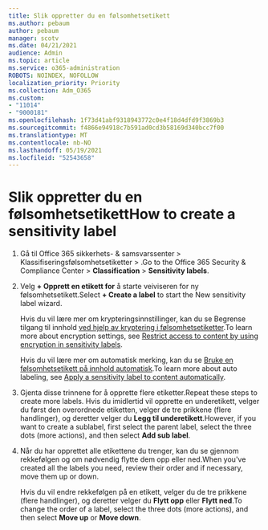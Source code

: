 ```yaml
---
title: Slik oppretter du en følsomhetsetikett
ms.author: pebaum
author: pebaum
manager: scotv
ms.date: 04/21/2021
audience: Admin
ms.topic: article
ms.service: o365-administration
ROBOTS: NOINDEX, NOFOLLOW
localization_priority: Priority
ms.collection: Adm_O365
ms.custom:
- "11014"
- "9000181"
ms.openlocfilehash: 1f73d41abf9318943772c0e4f18d4dfd9f3869b3
ms.sourcegitcommit: f4866e94918c7b591ad0cd3b58169d340bcc7f00
ms.translationtype: MT
ms.contentlocale: nb-NO
ms.lasthandoff: 05/19/2021
ms.locfileid: "52543658"
---
```

# <a name="how-to-create-a-sensitivity-label"></a><span data-ttu-id="4447e-102">Slik oppretter du en følsomhetsetikett</span><span class="sxs-lookup"><span data-stu-id="4447e-102">How to create a sensitivity label</span></span>

1. <span data-ttu-id="4447e-103">Gå til Office 365 sikkerhets- & samsvarssenter > Klassifiseringsfølsomhetsetiketter  >  .</span><span class="sxs-lookup"><span data-stu-id="4447e-103">Go to the Office 365 Security & Compliance Center > **Classification** > **Sensitivity labels**.</span></span>

1. <span data-ttu-id="4447e-104">Velg **+ Opprett en etikett for** å starte veiviseren for ny følsomhetsetikett.</span><span class="sxs-lookup"><span data-stu-id="4447e-104">Select **+ Create a label** to start the New sensitivity label wizard.</span></span>

    <span data-ttu-id="4447e-105">Hvis du vil lære mer om krypteringsinnstillinger, kan du se Begrense tilgang til innhold [ved hjelp av kryptering i følsomhetsetiketter](https://go.microsoft.com/fwlink/?linkid=2106331).</span><span class="sxs-lookup"><span data-stu-id="4447e-105">To learn more about encryption settings, see [Restrict access to content by using encryption in sensitivity labels](https://go.microsoft.com/fwlink/?linkid=2106331).</span></span>

    <span data-ttu-id="4447e-106">Hvis du vil lære mer om automatisk merking, kan du se [Bruke en følsomhetsetikett på innhold automatisk](https://go.microsoft.com/fwlink/?linkid=2105837).</span><span class="sxs-lookup"><span data-stu-id="4447e-106">To learn more about auto labeling, see [Apply a sensitivity label to content automatically](https://go.microsoft.com/fwlink/?linkid=2105837).</span></span>

1. <span data-ttu-id="4447e-107">Gjenta disse trinnene for å opprette flere etiketter.</span><span class="sxs-lookup"><span data-stu-id="4447e-107">Repeat these steps to create more labels.</span></span> <span data-ttu-id="4447e-108">Hvis du imidlertid vil opprette en underetikett, velger du først den overordnede etiketten, velger de tre prikkene (flere handlinger), og deretter velger du **Legg til underetikett**.</span><span class="sxs-lookup"><span data-stu-id="4447e-108">However, if you want to create a sublabel, first select the parent label, select the three dots (more actions), and then select **Add sub label**.</span></span>

1. <span data-ttu-id="4447e-109">Når du har opprettet alle etikettene du trenger, kan du se gjennom rekkefølgen og om nødvendig flytte dem opp eller ned.</span><span class="sxs-lookup"><span data-stu-id="4447e-109">When you've created all the labels you need, review their order and if necessary, move them up or down.</span></span> 
    
    <span data-ttu-id="4447e-110">Hvis du vil endre rekkefølgen på en etikett, velger du de tre prikkene (flere handlinger), og deretter velger du **Flytt opp** eller **Flytt ned**.</span><span class="sxs-lookup"><span data-stu-id="4447e-110">To change the order of a label, select the three dots (more actions), and then select **Move up** or **Move down**.</span></span>
